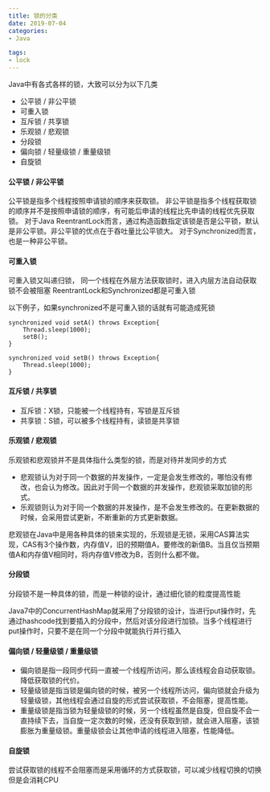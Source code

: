 ```yaml
---
title: 锁的分类
date: 2019-07-04
categories: 
- Java

tags:
- lock
---
```

Java中有各式各样的锁，大致可以分为以下几类

-  公平锁 / 非公平锁
-  可重入锁
-  互斥锁 / 共享锁
-  乐观锁 / 悲观锁
-  分段锁
-  偏向锁 / 轻量级锁 / 重量级锁
-  自旋锁

<!--more-->

#### 公平锁 / 非公平锁
公平锁是指多个线程按照申请锁的顺序来获取锁。 非公平锁是指多个线程获取锁的顺序并不是按照申请锁的顺序，有可能后申请的线程比先申请的线程优先获取锁。 对于Java ReentrantLock而言，通过构造函数指定该锁是否是公平锁，默认是非公平锁。非公平锁的优点在于吞吐量比公平锁大。 对于Synchronized而言，也是一种非公平锁。

#### 可重入锁
可重入锁又叫递归锁， 同一个线程在外层方法获取锁时，进入内层方法自动获取锁不会被阻塞
ReentrantLock和Synchronized都是可重入锁

以下例子，如果synchronized不是可重入锁的话就有可能造成死锁
```
synchronized void setA() throws Exception{
    Thread.sleep(1000);
    setB();
}

synchronized void setB() throws Exception{
    Thread.sleep(1000);
}
```

#### 互斥锁 / 共享锁

- 互斥锁：X锁，只能被一个线程持有，写锁是互斥锁
- 共享锁：S锁，可以被多个线程持有，读锁是共享锁

#### 乐观锁 / 悲观锁
乐观锁和悲观锁并不是具体指什么类型的锁，而是对待并发同步的方式

- 悲观锁认为对于同一个数据的并发操作，一定是会发生修改的，哪怕没有修改，也会认为修改。因此对于同一个数据的并发操作，悲观锁采取加锁的形式。
- 乐观锁则认为对于同一个数据的并发操作，是不会发生修改的。在更新数据的时候，会采用尝试更新，不断重新的方式更新数据。

悲观锁在Java中是用各种具体的锁来实现的，乐观锁是无锁，采用CAS算法实现，CAS有3个操作数，内存值V，旧的预期值A，要修改的新值B。当且仅当预期值A和内存值V相同时，将内存值V修改为B，否则什么都不做。

#### 分段锁
分段锁不是一种具体的锁，而是一种锁的设计，通过细化锁的粒度提高性能

Java7中的ConcurrentHashMap就采用了分段锁的设计，当进行put操作时，先通过hashcode找到要插入的分段中，然后对该分段进行加锁。当多个线程进行put操作时，只要不是在同一个分段中就能执行并行插入

#### 偏向锁 / 轻量级锁 / 重量级锁
- 偏向锁是指一段同步代码一直被一个线程所访问，那么该线程会自动获取锁。降低获取锁的代价。
- 轻量级锁是指当锁是偏向锁的时候，被另一个线程所访问，偏向锁就会升级为轻量级锁，其他线程会通过自旋的形式尝试获取锁，不会阻塞，提高性能。
- 重量级锁是指当锁为轻量级锁的时候，另一个线程虽然是自旋，但自旋不会一直持续下去，当自旋一定次数的时候，还没有获取到锁，就会进入阻塞，该锁膨胀为重量级锁。重量级锁会让其他申请的线程进入阻塞，性能降低。

#### 自旋锁
尝试获取锁的线程不会阻塞而是采用循环的方式获取锁，可以减少线程切换的切换但是会消耗CPU